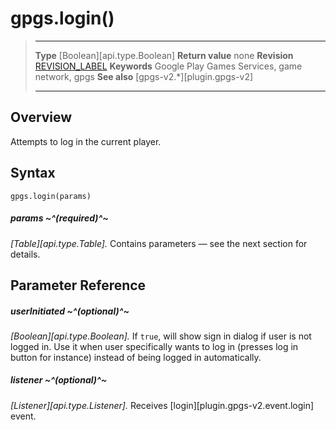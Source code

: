 # gpgs.login()

> --------------------- ------------------------------------------------------------------------------------------
> __Type__              [Boolean][api.type.Boolean]
> __Return value__      none
> __Revision__          [REVISION_LABEL](REVISION_URL)
> __Keywords__          Google Play Games Services, game network, gpgs
> __See also__          [gpgs-v2.*][plugin.gpgs-v2]
> --------------------- ------------------------------------------------------------------------------------------

## Overview

Attempts to log in the current player.

## Syntax

	gpgs.login(params)

##### params ~^(required)^~
_[Table][api.type.Table]._ Contains parameters — see the next section for details.

## Parameter Reference

##### userInitiated ~^(optional)^~
_[Boolean][api.type.Boolean]._ If `true`, will show sign in dialog if user is not logged in. Use it when user specifically wants to log in (presses log in button for instance) instead of being logged in automatically.

##### listener ~^(optional)^~
_[Listener][api.type.Listener]._ Receives [login][plugin.gpgs-v2.event.login] event.